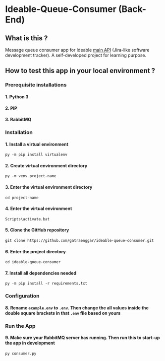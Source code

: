 # Ideable-Queue-Consumer (Back-End)
## What is this ?
Message queue consumer app for Ideable [main API](https://github.com/gatraenggar/ideable-be) (Jira-like software development tracker). A self-developed project for learning purpose.

## How to test this app in your local environment ?
### Prerequisite installations
#### 1. Python 3
#### 2. PIP
#### 3. RabbitMQ

### Installation
#### 1. Install a virtual environment
    py -m pip install virtualenv
#### 2. Create virtual environment directory
    py -m venv project-name
#### 3. Enter the virtual environment directory
    cd project-name
#### 4. Enter the virtual environment
    Scripts\activate.bat
#### 5. Clone the GitHub repository
    git clone https://github.com/gatraenggar/ideable-queue-consumer.git
#### 6. Enter the project directory
    cd ideable-queue-consumer
#### 7. Install all dependencies needed
    py -m pip install -r requirements.txt

### Configuration
#### 8. Rename `example.env` to `.env`. Then change the all values inside the double square brackets in that `.env` file based on yours

### Run the App
#### 9. Make sure your RabbitMQ server has running. Then run this to start-up the app in development
    py consumer.py